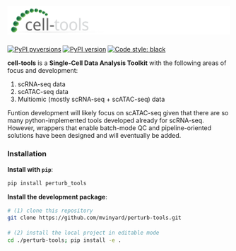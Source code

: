 # ![cell-tools_logo](docs/imgs/cell-tools.logo.svg)

[![PyPI pyversions](https://img.shields.io/pypi/pyversions/cell-tools.svg)](https://pypi.python.org/pypi/cell-tools/)
[![PyPI version](https://badge.fury.io/py/cell-tools.svg)](https://badge.fury.io/py/cell-tools)
[![Code style: black](https://img.shields.io/badge/code%20style-black-000000.svg)](https://github.com/psf/black)

**cell-tools** is a **Single-Cell Data Analysis Toolkit** with the following areas of focus and development:

1. scRNA-seq data
2. scATAC-seq data
3. Multiomic (mostly scRNA-seq + scATAC-seq) data

Funtion development will likely focus on scATAC-seq given that there are so many python-implemented tools developed already for scRNA-seq. However, wrappers that enable batch-mode QC and pipeline-oriented solutions have been designed and will eventually be added.

### Installation
**Install with `pip`**:
```BASH
pip install perturb_tools
```

**Install the development package**:
```BASH
# (1) clone this repository
git clone https://github.com/mvinyard/perturb-tools.git

# (2) install the local project in editable mode
cd ./perturb-tools; pip install -e .
```
